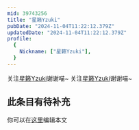 ```yaml
---
mid: 39743256
title: "星籁Yzuki"
pubDate: "2024-11-04T11:22:12.379Z"
updatedDate: "2024-11-04T11:22:12.379Z"
profile:
  {
    Nickname: ["星籁Yzuki"],
  }
---
```


关注[星籁Yzuki](https://space.bilibili.com/39743256)谢谢喵~ 关注[星籁Yzuki](https://space.bilibili.com/39743256)谢谢喵~

## 此条目有待补充
你可以在[这里](https://github.com/Yuhanawa/VTuber.ICU-Content/edit/master/v/星籁Yzuki/index.md)编辑本文
